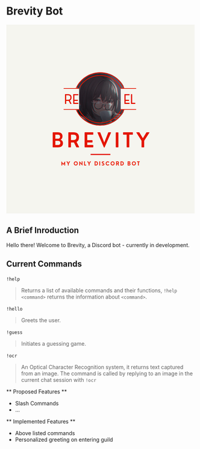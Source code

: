 # Brevity Bot
[![Header](https://raw.githubusercontent.com/FemiBlack/brevity-bot-discord/main/images/banner.png "Header")](https://femiblack.github.io/)

## A Brief Inroduction
Hello there! Welcome to Brevity, a Discord bot - currently in development.

## Current Commands
`!help`<br/>
> Returns a list of available commands and their functions, `!help <command>` returns the information about `<command>`.

`!hello`<br/>
> Greets the user.

`!guess`<br/>
> Initiates a guessing game.

`!ocr`<br/>
> An Optical Character Recognition system, it returns text captured from an image. The command is called by replying to an image in the current chat session with `!ocr`

** Proposed Features **
- Slash Commands
- ...

** Implemented Features **
- Above listed commands
- Personalized greeting on entering guild